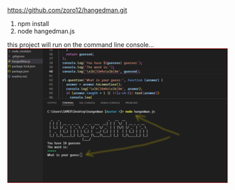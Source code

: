https://github.com/zoro12/hangedman.git

1. npm install
2. node hangedman.js

this project will run on the command line console...
![Screenshot](screenshot1.png)
